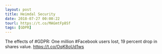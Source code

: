 ```yaml
---
layout: post
title: Heimdal Security
date: 2018-07-27 00:00:22
tourl: https://t.co/MAGmtFp8Sf
tags: [GDPR]
---
```

The effects of #GDPR: One million #Facebook users lost, 19 percent drop in shares value. 
https://t.co/OqK8oUd1ws